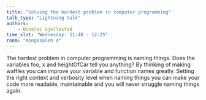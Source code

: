 ```yaml
---
title: "Solving the hardest problem in computer programming"
talk_type: "Lightning talk"
authors:
    - Nicolai Gjellestad
time_slot: "Wednesday: 11:40 - 12:25"
room: "Kongesalen 4"
---
```

The hardest problem in computer programming is naming things. Does the variables foo, x and heightOfCar tell you anything? By thinking of making waffles you can improve your variable and function names greatly. Setting the right context and verbosity level when naming things you can make your code more readable, maintainable and you will never struggle naming things again.
